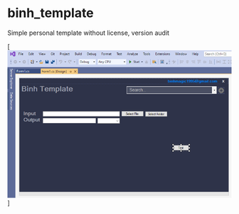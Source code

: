 # binh_template
Simple personal template without license, version audit

[![IMAGE ALT TEXT HERE](https://github.com/binh12A3/HinhAnhDemo/blob/main/binh_template.png)]
